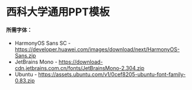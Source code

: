 # 西科大学通用PPT模板
#### 所需字体：
- HarmonyOS Sans SC - https://developer.huawei.com/images/download/next/HarmonyOS-Sans.zip
- JetBrains Mono - https://download-cdn.jetbrains.com.cn/fonts/JetBrainsMono-2.304.zip
- Ubuntu - https://assets.ubuntu.com/v1/0cef8205-ubuntu-font-family-0.83.zip
